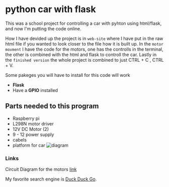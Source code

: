 # python car with flask
This was a school project for controlling a car with pyhton using html/flask, and now I'm putting the code online.

How I have devided up the project is in `web-site` where I have put in the raw html file if you wanted to look closer to the file how it is built up. In the `motor movment` I have the code for the motors, one has the controlls in the terminal, the other is combined with the html and flask to controll the car. Lastly in the `finished version` the whole project is combined to just CTRL + C , CTRL + V.

Some pakeges you will have to install for this code will work
- **Flask**
- Have a **GPIO** installed

## Parts needed to this program
- Raspberry pi
- L298N motor driver
- 12V DC Motor (2)
- 9 - 12 power supply
- cabels
- platform for car
![diagram](https://user-images.githubusercontent.com/87243876/125340423-bf39ed00-e352-11eb-948f-4bf9b415d004.png)




### Links
Circuit Diagram for the motors [link](https://www.electronicshub.org/raspberry-pi-l298n-interface-tutorial-control-dc-motor-l298n-raspberry-pi/ "Circuit Diagram")


My favorite search engine is [Duck Duck Go](https://duckduckgo.com "The best search engine for privacy").

